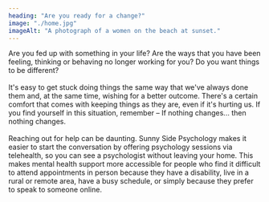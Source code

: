 ```yaml
---
heading: "Are you ready for a change?"
image: "./home.jpg"
imageAlt: "A photograph of a women on the beach at sunset."
---
```


Are you fed up with something in your life? Are
the ways that you have been feeling, thinking or behaving no longer working
for you? Do you want things to be different?  
<br>
It's easy to get stuck doing things the same way that we've always done them
and, at the same time, wishing for a better outcome. There's a certain
comfort that comes with keeping things as they are, even if it's hurting us.
If you find yourself in this situation, remember – If nothing changes...
then nothing changes.  
<br>
Reaching out for help can be daunting. Sunny Side Psychology makes it easier
to start the conversation by offering psychology sessions via telehealth, so
you can see a psychologist without leaving your home. This makes mental
health support more accessible for people who find it difficult to attend
appointments in person because they have a disability, live in a rural or
remote area, have a busy schedule, or simply because they prefer to speak to
someone online.
